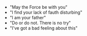 * "May the Force be with you"
* "I find your lack of fauth disturbing"
* "I am your father"
* "Do or do not. There is no try"
* "I've got a bad feeling about this"

